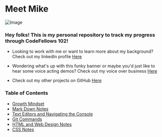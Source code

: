 # Meet Mike
![Image](https://user-images.githubusercontent.com/66289456/83480723-ec7a5300-a450-11ea-92b9-c7cc4506fc14.jpg)
### Hey folks! This is my personal repository to track my progress through CodeFellows 102!

+ Looking to work with me or want to learn more about my background? Check out my linkedIn profile [Here](https://www.linkedin.com/in/michael-greene-b7879774/)

+ Wondering what's up with this funky banner or maybe you'd just like to hear some voice acting demos? Check out my voice over business [Here](https://www.mkgmultimedia.com/mike-greene-voice-over)

+ Check out my other projects on GitHub [Here](https://github.com/micgreene?tab=projects)


### Table of Contents
+ [Growth Mindset](https://micgreene.github.io/learning-journal/growth-mindset)
+ [Mark Down Notes](https://micgreene.github.io/learning-journal/)
+ [Text Editors and Navigating the Console](https://micgreene.github.io/learning-journal/)
+ [Git Commands](https://micgreene.github.io/learning-journal/)
+ [HTML and Web Design Notes](https://micgreene.github.io/learning-journal/)
+ [CSS Notes](https://micgreene.github.io/learning-journal/)
